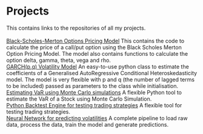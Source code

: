 # Projects
This contains links to the repositories of all my projects.<br>
<br>
[Black-Scholes-Merton Options Pricing Model](https://github.com/ArnavSambhare/Black_Scholes_Merton_Model) This contains the code to calculate the price of a call/put option using the Black Scholes Merton Option Pricing Model. The model also contains functions to calculate the option delta, gamma, theta, vega and rho.
<br>
[GARCH(p,q) Volatility Model](https://github.com/ArnavSambhare/GARCH-Volatility-Model) An easy-to-use python class to estimate the coefficients of a Generalised AutoRegressive Conditional Heteroskedasticity model. The model is very flexible with p and q (the number of lagged terms to be included) passed as parameters to the class while initialisation.
<br>
[Estimating VaR using Monte Carlo simulations](https://github.com/ArnavSambhare/VaR_Monte_Carlo_Simulation_GBM) A flexible Python tool to estimate the VaR of a Stock using Monte Carlo Simulation.
<br>
[Python Backtest Engine for testing trading strategies](https://github.com/ArnavSambhare/Backtest-Engine) A flexible tool for testing trading strategies.
<br>
[Neural Network for predicting volatilities](https://github.com/ArnavSambhare/VolatilityPredictorNeuralNet) A complete pipeline to load raw data, process the data, train the model and generate predictions.
